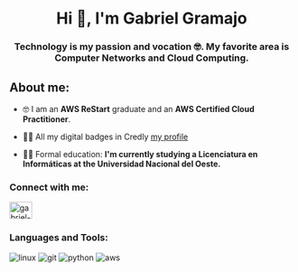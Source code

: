 <!--
<p>
  <img align="center" src="./banner.gif" alt="banner" width="500">
</p>
-->
<h1 align="center">Hi 👋, I'm Gabriel Gramajo</h1>
<h3 align="center">Technology is my passion and vocation 🤓. My favorite area is Computer Networks and Cloud Computing.</h3>

<h2 align="left">About me:</h2>

- 🤓 I am an **AWS ReStart** graduate and an **AWS Certified Cloud Practitioner**. 

- 👨‍💻 All my digital badges in Credly [my profile](https://www.credly.com/users/gabriel-omar-gramajo)

- 👨‍🎓 Formal education: **I'm currently studying a Licenciatura en Informáticas at the Universidad Nacional del Oeste.** 


<h3 align="left">Connect with me:</h3>
<p align="left">
<a href="https://linkedin.com/in/gabriel-gramajo" target="_blank"><img align="center" src="https://raw.githubusercontent.com/rahuldkjain/github-profile-readme-generator/master/src/images/icons/Social/linked-in-alt.svg" alt="gabriel-gramajo" height="30" width="40" /></a>
</p>

<h3 align="left">Languages and Tools:</h3>
<p align="left"> 
<!--  <img src="https://img.shields.io/badge/java-%23ED8B00.svg?style=for-the-badge&logo=openjdk&logoColor=white" alt="java" />  
  <img src="https://img.shields.io/badge/javascript-%23323330.svg?style=for-the-badge&logo=javascript&logoColor=%23F7DF1E" alt="javascript" /> 
  <img src="https://img.shields.io/badge/bootstrap-%238511FA.svg?style=for-the-badge&logo=bootstrap&logoColor=white" alt="bootstrap" /> 
  <img src="https://img.shields.io/badge/html5-%23E34F26.svg?style=for-the-badge&logo=html5&logoColor=white" alt="html5" /> 
  <img src="https://img.shields.io/badge/css3-%231572B6.svg?style=for-the-badge&logo=css3&logoColor=white" alt="css3" />
  <img src="https://img.shields.io/badge/shell_script-%23121011.svg?style=for-the-badge&logo=gnu-bash&logoColor=white" alt="bash" /> 
 -->
  <img src="https://img.shields.io/badge/Linux-FCC624?style=for-the-badge&logo=linux&logoColor=black" alt="linux" /> 
  <img src="https://img.shields.io/badge/git-%23F05033.svg?style=for-the-badge&logo=git&logoColor=white" alt="git" /> 
  <img src="https://img.shields.io/badge/Python-FFD43B?style=for-the-badge&logo=python&logoColor=blue" alt="python" />
  <img src="https://img.shields.io/badge/Amazon_AWS-FF9900?style=for-the-badge&logo=amazonaws&logoColor=white" alt="aws" />
  <!--<img src="https://img.shields.io/badge/PowerShell-%235391FE.svg?style=for-the-badge&logo=powershell&logoColor=white" alt="powershell" />--> 
</p>
